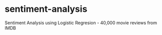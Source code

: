 # sentiment-analysis

 Sentiment Analysis using Logistic Regresion -  40,000 movie reviews from IMDB 
